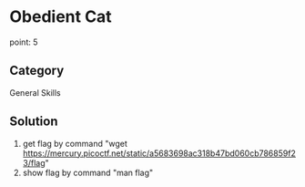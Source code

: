 # Obedient Cat
point: 5

## Category
General Skills

## Solution 
1. get flag by command "wget https://mercury.picoctf.net/static/a5683698ac318b47bd060cb786859f23/flag"
2. show flag by command "man flag"
